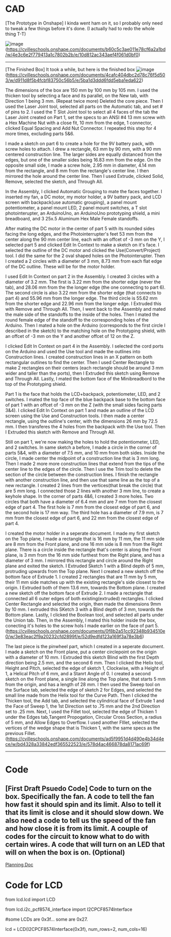 # CAD
[The Prototype in Onshape] I kinda went ham on it, so I probably only need to tweak a few things before it's done. (I actually had to redo the whole thing T-T)

![image](https://user-images.githubusercontent.com/60236713/121033188-f6c4e080-c779-11eb-812c-8172e47d30c3.png)(https://cvilleschools.onshape.com/documents/b60c5c3ae011e78cf6a2a1bd/w/4e3c6e2f779413a1c7802b2b/e/10d812ac343aef4f061d0bf0)

---
[The Finished Box] It took a while, but here is the finished box
![image](https://user-images.githubusercontent.com/60236713/121032411-40f99200-c779-11eb-8fd2-341d6d2728b0.png)(https://cvilleschools.onshape.com/documents/4cafc404dbc2d78c76f5d503/w/d911d8f5b4fcbf83750c56b5/e/5ba1d3ddd6fdd5eba1eda622)

The dimensions of the box are 150 mm by 100 mm by 105 mm. I used the thicken tool by selecting a face and its parallel, on the New tab, with Direction 1 being 3 mm. (Repeat twice more) Deleted the core piece. Then I used the Laser Joint tool, selected all parts on the Automatic tab, and set # of pins to 2. I used the T Slot Joint tool to select all 4 faces of the tab the Laser Joint created on Part 1, set the specs to an ANSI #4 13 mm screw with a Hex Machine Nut with a close fit, 10 mm from the edge, 1 connector, clicked Equal Spacing and Add Nut Connector. I repeated this step for 4 more times, excluding parts 5&6. 

I made a sketch on part 6 to create a hole for the 9V battery pack, with screw holes to attach. I drew a rectangle, 63 mm by 90 mm, with a 90 mm centered construction line. The larger sides are equally distanced from the edges, but one of the smaller sides being 16.83 mm from the edge. On the opposite small side, I made a screw hole, 2.95 mm in diameter, 4.14 mm from the rectangle, and 8 mm from the rectangle's center line. I then mirrored the hole around the center line. Then I used Extrude, clicked Solid, Remove, selected the sketch, and Through All.

In the Assembly, I clicked Automatic Grouping to mate the faces together. I inserted my fan, a DC motor, my motor holder, a 9V battery pack, and LCD screen with backpack(use automatic grouping), a panel mount potentiometer, a panel mount LED, 2 panel mount switches, a T slot photointerupter, an ArduinoUno, an ArduinoUno prototyping shield, a mini breadboard, and 3 25x.5 Aluminum Hex Male Female standoffs. 

After mating the DC motor in the center of part 5 with its rounded sides facing the long edges, and the Photointerrupter's feet 53 mm from the center along the 90 mm center line, each with an offcet of -3 mm on the Y, I selected part 5 and clicked Edit In Context to make a sketch on it's face. I selected the outline of the DC motor and clicked the Use(Convert/Project) tool. I did the same for the 2 oval shaped holes on the Photointerupter. Then I created a 2 circles with a diameter of 3 mm, 8.73 mm from each flat edge of the DC outline. These will be for the motor holder.

I used Edit In Context on part 2 in the Assembly. I created 3 circles with a diameter of 3.2 mm. The first is 3.22 mm from the shorter edge (never the tab), and 28.06 mm from the the longer edge (the one connecting to part 6). The second circle is also 3.22 mm from the shorter edge (that connects to part 4) and 55.96 mm from the longer edge. The third circle is 55.62 mm from the shorter edge and 22.96 mm from the longer edge. I Extruded this with Remove and Through All. Then, I went back to the Assembly and  mated the male side of the standoffs to the inside of the holes. Then I mated the round female edge of the standoff to the corresponding holes of the Arduino. Then I mated a hole on the Arduino (corresponds to the first circle I described in the sketch) to the matching hole on the Prototyping shield, with an offcet of -3 mm on the Y and another offcet of 12 on the Z.

I clicked Edit In Context on part 4 in the Assembly. I selected the cord ports on the Arduino and used the Use tool and made the outlines into Construction lines. I created construction lines in an X pattern on both rectangular outlines to find the center. Then I used Center Rectangle to make 2 rectangles on their centers (each rectangle should be around 3 mm wider and taller than the ports), then I Extruded this sketch using Remove and Through All. Lastly, I mated the bottom face of the Minibreadbord to the top of the Prototyping shield. 

Part 1 is the face that holds the LCD+backpack, potentiometer, LED, and 2 switches. I mated the top face of the blue backpack base to the bottom face of part 1 with an offcet of -3 mm on the Z (with the small sides facing parts 3&4). I clicked Edit In Context on part 1 and made an outline of the LCD screen using the Use and Construction tools. I then made a center rectangle, using the outline's center, with the dimensions 26 mm by 72.5 mm. I then transferes the 4 holes from the backpack with the Use tool. Then I Extruded this sketch with Remove and Through All.

Still on part 1, we're now making the holes to hold the potentiometer, LED, and 2 switches. In same sketch a before, I made a circle in the corner of parts 5&4, with a diameter of 7.5 mm, and 10 mm from both sides. Inside the circle, I made center the midpoint of a construction line that is 3 mm long. Then I made 2 more more construction lines that extend from the tips of the center line to the edges of the circle. Then I use the Trim tool to delete the section of the circle between the construction lines. I finish the rectangle with another construction line, and then use that same line as the top of a new rectangle. I created 2 lines from the vertices(that break the circle) that are 5 mm long. I connected those 2 lines with another 3 mm line, to create a keyhole shape.
In the corner of parts 4&6, I created 3 more holes. Two circles that both have a diameter of 6.4 mm and are 7 mm from the closest edge of part 4. The first hole is 7 mm from the closest edge of part 6, and the second hole is 17 mm way. The third hole has a diameter of 7.9 mm, is 7 mm from the closest edge of part 6, and 22 mm from the closest edge of part 4.

I created the motor holder in a seperate document. I made my first sketch on the Top plane, I made a rectangle that is 16 mm by 11 mm, the 11 mm side are 8 mm from the Front plane, and one 16 mm side is 8 mm from the Right plane. There is a circle inside the rectangle that's center is along the Front plane, is 3 mm from the 16 mm side furthest from the Right plane, and has a diameter of 3 mm. I mirrored this rectangle and circle around the Right plane and exited the sketch. I Extruded Sketch 1 with a Blind depth of 5 mm, protruding upwards from the Top plane. Next I created a new sketch off the bottom face of Extrude 1. I created 2 rectangles that are 11 mm by 5 mm, their 11 mm side matches up with the existing rectangle's side closest to the origin. I Extruded both of them 13.6 mm, towards the Bottom plane. I created a new sketch off the bottom face of Extrude 2. I made a rectangle that connected all 6 outer edges of both existing(extruded) rectangles. I clicked Center Rectangle and selected the origin, then made the dimensions 9mm by 10 mm. I extruded this SKetch 3 with a Blind depth of 3 mm, towards the Bottom plane. Lastly, I clicked the Boolean tool, and selected all parts under the Union tab. Then, in the Assembly, I mated this holder inside the box, conecting it's holes to the screw hols I made earlier on the face of part 5. (https://cvilleschools.onshape.com/documents/0f8b2a51cc92348b934510e0/w/3e83eac2f9a20232cfd2899f/e/52d9edfd123a169f3a78e3b6)

The last piece is the pinwheel part, which I created in a seperate document. I made a sketch on the Front plane, put a center circlepoint on the origin with a diameter of 10 mm. I Extruded this sketch Blind with the first Depth direction being 2.5 mm, and the second 6 mm. Then I clicked the Helix tool, Height and Pitch, selected the edge of sketch 1, Clockwise, with a Height of 1, a Helical Pitch of 6 mm, and a Stanrt Angle of 0. I created a second sketch on the Front plane, a single line along the Top plane, that starts 5 mm from the origin, and has a length of 28 mm. I then used the Sweep tool on the Surface tab, selected the edge of sketch 2 for Edges, and selected the small line made from the Helix tool for the Curve Path. Then I clicked the Thicken tool, the Add tab, and selected the cylindrical face of Extrude 1 and the Face of Sweep 1, the 1st Direction set to .75 mm and the 2nd Direction set to .25 mm. Next, I used the Fillet tool, selected the edge of Thicken 1 under the Edges tab,Tangent Propogation, Circular Cross Section, a radius of 5 mm, and Allow Edges to Overflow. I used another FIllet, selected the vertices of the wedge shape that is Thicken 1, with the same specs as the previous Fillet.
(https://cvilleschools.onshape.com/documents/ad5f9951d4d490e4b34d4ece/w/bd4328a33842edf365522523/e/578d4ac466878da8171ac69f)

---
# Code
[First Draft Psuedo Code]
Code to turn on the box. 
Specifically the fan.
A code to tell the fan how fast it should spin and its limit.
Also to tell it that its limit is close and it should slow down.
We also need a code to tell us the speed of the fan and how close it is from its limit.
A couple of codes for the circuit to know what to do with certain wires.
A code that will turn on an LED that will on when the box is on. (Optional)
---
[Planning Doc](https://docs.google.com/document/d/1k4LJgq82fT34C9mZyrUpwUVt9hEWU7Jjr8YUoJkSeJ4/edit?usp=sharing)

# Code for LCD

from lcd.lcd import LCD

from lcd.i2c_pcf8574_interface import I2CPCF8574Interface

#some LCDs are 0x3f... some are 0x27.

lcd = LCD(I2CPCF8574Interface(0x3f), num_rows=2, num_cols=16)
